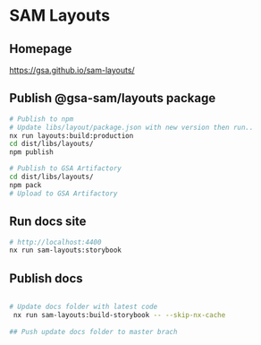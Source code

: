 # SAM Layouts

## Homepage
https://gsa.github.io/sam-layouts/

## Publish @gsa-sam/layouts package

``` bash
# Publish to npm
# Update libs/layout/package.json with new version then run..
nx run layouts:build:production
cd dist/libs/layouts/
npm publish

# Publish to GSA Artifactory
cd dist/libs/layouts/
npm pack
# Upload to GSA Artifactory
```

## Run docs site
``` bash
# http://localhost:4400
nx run sam-layouts:storybook
```

## Publish docs

```bash

# Update docs folder with latest code
 nx run sam-layouts:build-storybook -- --skip-nx-cache
 
## Push update docs folder to master brach
 ```
 
